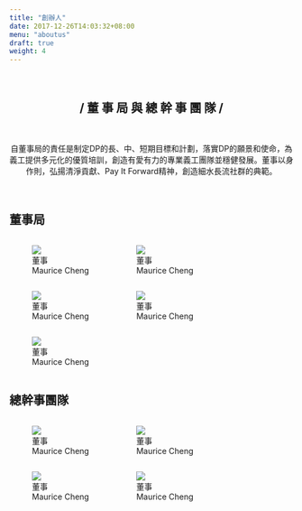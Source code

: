 ```yaml
---
title: "創辦人"
date: 2017-12-26T14:03:32+08:00
menu: "aboutus"
draft: true
weight: 4
---
```

<br>
<h2 style="text-align:center"> / 董 事 局 與 總 幹 事 團 隊 /</h2>

<br>
<p style="text-align:center; width:100%">自董事局的責任是制定DP的長、中、短期目標和計劃，落實DP的願景和使命，為義工提供多元化的優質培訓，創造有愛有力的專業義工團隊並穩健發展。董事以身作則，弘揚清淨貢獻、Pay It Forward精神，創造細水長流社群的典範。</p>
<br>


<h2>董事局 </h2>

<div>
        <figure style="display: inline-block;">
        <img src="/img/ppls-01.png">
            <figcaption>董事</figcaption>
            <figcaption>Maurice Cheng</figcaption>
        </figure>
        <figure style="display: inline-block;">
        <img src="/img/ppls-02.png">
            <figcaption>董事</figcaption>
            <figcaption>Maurice Cheng</figcaption>
        </figure>
</div>

    

<div>
    <figure style="display: inline-block;">
        <img src="/img/ppls-03.png">
            <figcaption>董事</figcaption>
            <figcaption>Maurice Cheng</figcaption>
        </figure>
        <figure style="display: inline-block;">
        <img src="/img/ppls-04.png">
            <figcaption>董事</figcaption>
            <figcaption>Maurice Cheng</figcaption>
        </figure>
        <figure style="display: inline-block;">
        <img src="/img/ppls-05.png">
            <figcaption>董事</figcaption>
            <figcaption>Maurice Cheng</figcaption>
        </figure>        
</div>


<h2>總幹事團隊</h2>
<div>
        <figure style="display: inline-block;">
        <img src="/img/ppls-06.png">
            <figcaption>董事</figcaption>
            <figcaption>Maurice Cheng</figcaption>
        </figure>
        <figure style="display: inline-block;">
        <img src="/img/ppls-07.png">
            <figcaption>董事</figcaption>
            <figcaption>Maurice Cheng</figcaption>
        </figure>
</div>

<div>
        <figure style="display: inline-block;">
        <img src="/img/ppls-08.png">
            <figcaption>董事</figcaption>
            <figcaption>Maurice Cheng</figcaption>
        </figure>
        <figure style="display: inline-block;">
        <img src="/img/ppls-09.png">
            <figcaption>董事</figcaption>
            <figcaption>Maurice Cheng</figcaption>
        </figure>
</div>
